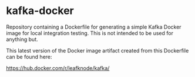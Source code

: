 # kafka-docker
Repository containing a Dockerfile for generating a simple Kafka Docker image for local integration testing.  This is not intended to be used for anything but.

This latest version of the Docker image artifact created from this Dockerfile can be found here:

https://hub.docker.com/r/leafknode/kafka/
